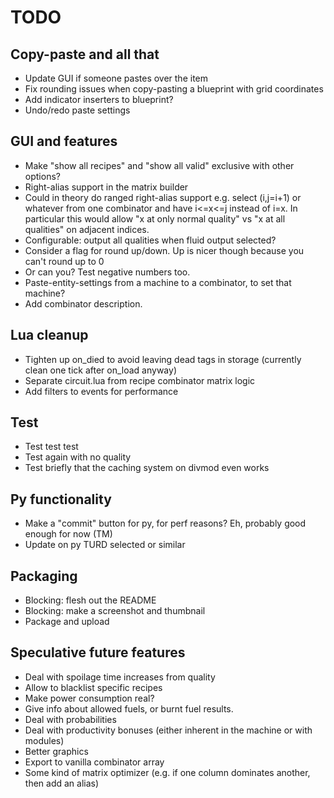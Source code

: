 # TODO

## Copy-paste and all that
* Update GUI if someone pastes over the item
* Fix rounding issues when copy-pasting a blueprint with grid coordinates
* Add indicator inserters to blueprint?
* Undo/redo paste settings

## GUI and features
* Make "show all recipes" and "show all valid" exclusive with other options?
* Right-alias support in the matrix builder
* Could in theory do ranged right-alias support e.g. select (i,j=i+1) or whatever from one combinator and have i<=x<=j instead of i=x.  In particular this would allow "x at only normal quality" vs "x at all qualities" on adjacent indices.
* Configurable: output all qualities when fluid output selected?
* Consider a flag for round up/down.  Up is nicer though because you can't round up to 0
* Or can you?  Test negative numbers too.
* Paste-entity-settings from a machine to a combinator, to set that machine?
* Add combinator description.

## Lua cleanup
* Tighten up on_died to avoid leaving dead tags in storage (currently clean one tick after on_load anyway)
* Separate circuit.lua from recipe combinator matrix logic
* Add filters to events for performance

## Test
* Test test test
* Test again with no quality
* Test briefly that the caching system on divmod even works

## Py functionality
* Make a "commit" button for py, for perf reasons?  Eh, probably good enough for now (TM)
* Update on py TURD selected or similar

## Packaging
* Blocking: flesh out the README
* Blocking: make a screenshot and thumbnail
* Package and upload

## Speculative future features
* Deal with spoilage time increases from quality
* Allow to blacklist specific recipes
* Make power consumption real?
* Give info about allowed fuels, or burnt fuel results.
* Deal with probabilities
* Deal with productivity bonuses (either inherent in the machine or with modules)
* Better graphics
* Export to vanilla combinator array
* Some kind of matrix optimizer (e.g. if one column dominates another, then add an alias)